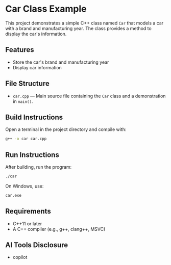 # Car Class Example

This project demonstrates a simple C++ class named `Car` that models a car with a brand and manufacturing year. The class provides a method to display the car's information.

## Features

- Store the car's brand and manufacturing year
- Display car information

## File Structure

- `car.cpp` — Main source file containing the `Car` class and a demonstration in `main()`.

## Build Instructions

Open a terminal in the project directory and compile with:

```sh
g++ -o car car.cpp
```

## Run Instructions

After building, run the program:

```sh
./car
```

On Windows, use:

```sh
car.exe
```

## Requirements

- C++11 or later
- A C++ compiler (e.g., g++, clang++, MSVC)

## AI Tools Disclosure
- copilot